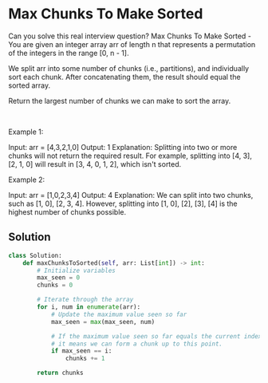 # Max Chunks To Make Sorted

Can you solve this real interview question? Max Chunks To Make Sorted - You are given an integer array arr of length n that represents a permutation of the integers in the range [0, n - 1].

We split arr into some number of chunks (i.e., partitions), and individually sort each chunk. After concatenating them, the result should equal the sorted array.

Return the largest number of chunks we can make to sort the array.

 

Example 1:


Input: arr = [4,3,2,1,0]
Output: 1
Explanation:
Splitting into two or more chunks will not return the required result.
For example, splitting into [4, 3], [2, 1, 0] will result in [3, 4, 0, 1, 2], which isn't sorted.


Example 2:


Input: arr = [1,0,2,3,4]
Output: 4
Explanation:
We can split into two chunks, such as [1, 0], [2, 3, 4].
However, splitting into [1, 0], [2], [3], [4] is the highest number of chunks possible.

## Solution
```py
class Solution:
    def maxChunksToSorted(self, arr: List[int]) -> int:
        # Initialize variables
        max_seen = 0
        chunks = 0

        # Iterate through the array
        for i, num in enumerate(arr):
            # Update the maximum value seen so far
            max_seen = max(max_seen, num)

            # If the maximum value seen so far equals the current index,
            # it means we can form a chunk up to this point.
            if max_seen == i:
                chunks += 1

        return chunks
```

